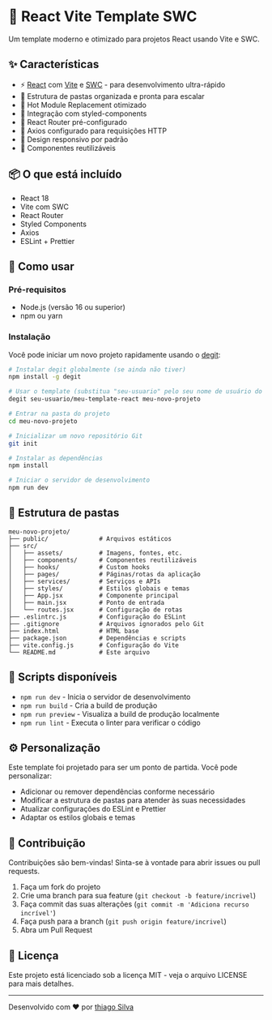 # 🚀 React Vite Template SWC

Um template moderno e otimizado para projetos React usando Vite e SWC.

## ✨ Características

- ⚡️ [React](https://reactjs.org) com [Vite](https://vitejs.dev) e [SWC](https://swc.rs) - para desenvolvimento ultra-rápido
- 📁 Estrutura de pastas organizada e pronta para escalar
- 🔄 Hot Module Replacement otimizado
- 🎨 Integração com styled-components
- 🧭 React Router pré-configurado
- 📡 Axios configurado para requisições HTTP
- 📱 Design responsivo por padrão
- 🧩 Componentes reutilizáveis

## 📦 O que está incluído

- React 18
- Vite com SWC
- React Router
- Styled Components
- Axios
- ESLint + Prettier

## 🚀 Como usar

### Pré-requisitos

- Node.js (versão 16 ou superior)
- npm ou yarn

### Instalação

Você pode iniciar um novo projeto rapidamente usando o [degit](https://github.com/Rich-Harris/degit):

```bash
# Instalar degit globalmente (se ainda não tiver)
npm install -g degit

# Usar o template (substitua "seu-usuario" pelo seu nome de usuário do GitHub)
degit seu-usuario/meu-template-react meu-novo-projeto

# Entrar na pasta do projeto
cd meu-novo-projeto

# Inicializar um novo repositório Git
git init

# Instalar as dependências
npm install

# Iniciar o servidor de desenvolvimento
npm run dev
```

## 📁 Estrutura de pastas

```
meu-novo-projeto/
├── public/              # Arquivos estáticos
├── src/
│   ├── assets/          # Imagens, fontes, etc.
│   ├── components/      # Componentes reutilizáveis
│   ├── hooks/           # Custom hooks
│   ├── pages/           # Páginas/rotas da aplicação
│   ├── services/        # Serviços e APIs
│   ├── styles/          # Estilos globais e temas
│   ├── App.jsx          # Componente principal
│   ├── main.jsx         # Ponto de entrada
│   └── routes.jsx       # Configuração de rotas
├── .eslintrc.js         # Configuração do ESLint
├── .gitignore           # Arquivos ignorados pelo Git
├── index.html           # HTML base
├── package.json         # Dependências e scripts
├── vite.config.js       # Configuração do Vite
└── README.md            # Este arquivo
```

## 📝 Scripts disponíveis

- `npm run dev` - Inicia o servidor de desenvolvimento
- `npm run build` - Cria a build de produção
- `npm run preview` - Visualiza a build de produção localmente
- `npm run lint` - Executa o linter para verificar o código

## ⚙️ Personalização

Este template foi projetado para ser um ponto de partida. Você pode personalizar:

- Adicionar ou remover dependências conforme necessário
- Modificar a estrutura de pastas para atender às suas necessidades
- Atualizar configurações do ESLint e Prettier
- Adaptar os estilos globais e temas

## 🤝 Contribuição

Contribuições são bem-vindas! Sinta-se à vontade para abrir issues ou pull requests.

1. Faça um fork do projeto
2. Crie uma branch para sua feature (`git checkout -b feature/incrivel`)
3. Faça commit das suas alterações (`git commit -m 'Adiciona recurso incrível'`)
4. Faça push para a branch (`git push origin feature/incrivel`)
5. Abra um Pull Request

## 📄 Licença

Este projeto está licenciado sob a licença MIT - veja o arquivo LICENSE para mais detalhes.

---

Desenvolvido com ❤️ por [thiago Silva](https://github.com/thiagopedro99)